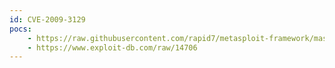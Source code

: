 ```yaml
---
id: CVE-2009-3129
pocs:
    - https://raw.githubusercontent.com/rapid7/metasploit-framework/master/modules/exploits/windows/fileformat/ms09_067_excel_featheader.rb
    - https://www.exploit-db.com/raw/14706
---
```

